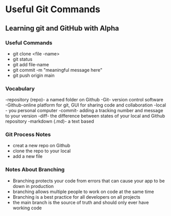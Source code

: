 # Useful Git Commands

## Learning git and GitHub with Alpha

### Useful Commands
- git clone <file -name>
- git status
- git add file-name
- git commit -m "meaningful message here"
- git push origin main

### Vocabulary

-repository (repo)- a named folder on Github
-Git- version control software
-Github-online platform for git,
GUI for sharing code and collaboration
-local - you personal computer
-commit- adding a tracking number and message to your version
-diff- the difference between states of your local and Github repository
-markdown (.md)- a text based

### Git Process Notes
- creat a new repo on Github
- clone  the repo to your local
- add a new file 


### Notes About Branching
- Branching protects your code from errors that can cause your app to be down in production
- branching allows multiple people to work on code at the same time
- Branching is a best practice for all developers on all projects
- the main branch is the source of truth and should only ever have working code